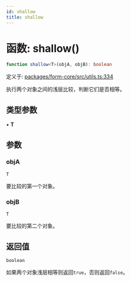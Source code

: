 ```yaml
---
id: shallow
title: shallow
---
```


<!-- 请勿编辑：此页面是从类型注释自动生成的 -->

# 函数: shallow()

```ts
function shallow<T>(objA, objB): boolean
```

定义于: [packages/form-core/src/utils.ts:334](https://github.com/TanStack/form/blob/main/packages/form-core/src/utils.ts#L334)

执行两个对象之间的浅层比较，判断它们是否相等。

## 类型参数

• **T**

## 参数

### objA

`T`

要比较的第一个对象。

### objB

`T`

要比较的第二个对象。

## 返回值

`boolean`

如果两个对象浅层相等则返回`true`，否则返回`false`。
